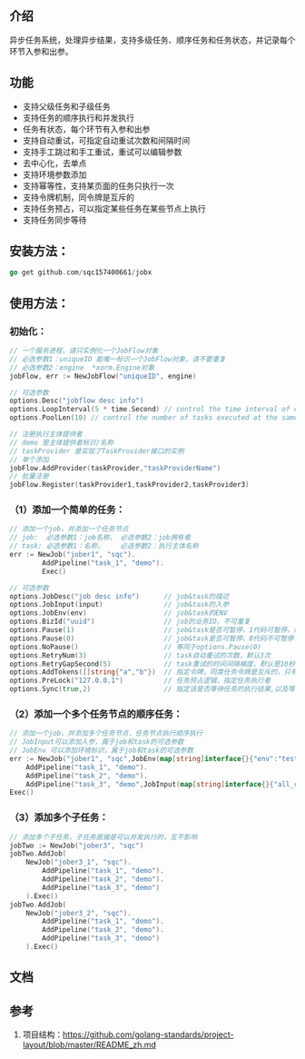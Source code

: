 ## 介绍
异步任务系统，处理异步结果，支持多级任务、顺序任务和任务状态，并记录每个环节入参和出参。
##  功能
- 支持父级任务和子级任务
- 支持任务的顺序执行和并发执行
- 任务有状态，每个环节有入参和出参
- 支持自动重试，可指定自动重试次数和间隔时间
- 支持手工跳过和手工重试，重试可以编辑参数
- 去中心化，去单点
- 支持环境参数添加
- 支持幂等性，支持某页面的任务只执行一次
- 支持令牌机制，同令牌是互斥的
- 支持任务预占，可以指定某些任务在某些节点上执行
- 支持任务同步等待

## 安装方法：
```go
go get github.com/sqc157400661/jobx
```
## 使用方法：
### 初始化：
```go
// 一个服务进程，请只实例化一个JobFlow对象
// 必选参数1：uniqueID 能唯一标识一个JobFlow对象，请不要重复
// 必选参数2：engine  *xorm.Engine对象
jobFlow, err := NewJobFlow("uniqueID", engine)

// 可选参数
options.Desc("jobflow desc info")
options.LoopInterval(5 * time.Second) // control the time interval of cyclic data fetching
options.PoolLen(10) // control the number of tasks executed at the same time

// 注册执行主体提供者
// demo 是主体提供者标识/名称
// taskProvider 是实现了TaskProvider接口的实例
// 单个添加
jobFlow.AddProvider(taskProvider,"taskProviderName")
// 批量注册 
jobFlow.Register(taskProvider1,taskProvider2,taskProvider3)

```
### （1）添加一个简单的任务：
```go
// 添加一个job，并添加一个任务节点
// job:  必选参数1：job名称， 必选参数2：job拥有者
// task: 必选参数1：名称，    必选参数2：执行主体名称
err := NewJob("jober1", "sqc").
		AddPipeline("task_1", "demo").
		Exec()

// 可选参数
options.JobDesc("job desc info")      // job&task的描述
options.JobInput(input)               // job&task的入参
options.JobEnv(env)                   // job&task的ENV
options.BizId("uuid")                 // job的业务ID，不可重复
options.Pause(1)                      // job&task是否可暂停，1代码可暂停，默认可暂停
options.Pause(0)                      // job&task是否可暂停，0代码不可暂停
options.NoPause()                     // 等同于options.Pause(0)
options.RetryNum(3)                   // task自动重试的次数，默认3次
options.RetryGapSecond(5)             // task重试的时间间隔梯度，默认是10秒
options.AddTokens([]string{"a","b"})  // 指定令牌，同类任务令牌是互斥的，只有当一个任务完成或则废弃后令牌释放后，下一个任务才可以执行
options.PreLock("127.0.0.1")          // 任务预占逻辑，指定任务执行者
options.Sync(true,2)                  // 指定该是否等待任务的执行结果,以及等待的超时时间
```

### （2）添加一个多个任务节点的顺序任务：
```go
// 添加一个job，并添加多个任务节点，任务节点执行顺序执行
// JobInput可以添加入参，属于job和task的可选参数
// JobEnv 可以添加环境标识，属于job和task的可选参数
err := NewJob("jober1", "sqc",JobEnv(map[string]interface{}{"env":"test"})).
	AddPipeline("task_1", "demo").
	AddPipeline("task_2", "demo").
	AddPipeline("task_3", "demo",JobInput(map[string]interface{}{"all_config": "yes",})).
Exec()
```

### （3）添加多个子任务：
```go
// 添加多个子任务，子任务直接是可以并发执行的，互不影响
jobTwo := NewJob("jober3", "sqc")
jobTwo.AddJob(
    NewJob("jober3_1", "sqc").
        AddPipeline("task_1", "demo").
        AddPipeline("task_2", "demo").
        AddPipeline("task_3", "demo")
    ).Exec()
jobTwo.AddJob(
    NewJob("jober3_2", "sqc").
        AddPipeline("task_1", "demo").
        AddPipeline("task_2", "demo").
        AddPipeline("task_3", "demo")
    ).Exec()
```


## 文档

## 参考
1. 项目结构：https://github.com/golang-standards/project-layout/blob/master/README_zh.md

